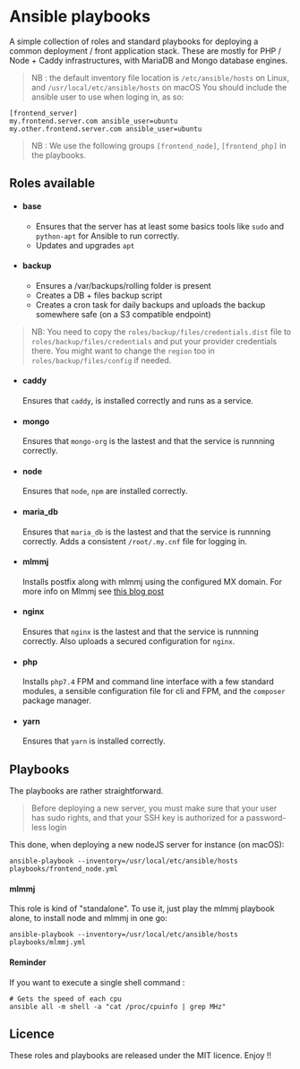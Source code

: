 # Ansible playbooks

A simple collection of roles and standard playbooks for deploying a common deployment / front application stack. These are mostly for PHP / Node + Caddy infrastructures, with MariaDB and Mongo database engines.

> NB : the default inventory file location is `/etc/ansible/hosts` on Linux, and `/usr/local/etc/ansible/hosts` on macOS
> You should include the ansible user to use when loging in, as so:

```
[frontend_server]
my.frontend.server.com ansible_user=ubuntu
my.other.frontend.server.com ansible_user=ubuntu
```

> NB : We use the following groups `[frontend_node]`, `[frontend_php]` in the playbooks.

## Roles available

  - #### base

    - Ensures that the server has at least some basics tools like `sudo` and `python-apt` for Ansible to run correctly. 
    - Updates and upgrades `apt`
  
  - #### backup

    - Ensures a /var/backups/rolling folder is present
    - Creates a DB + files backup script
    - Creates a cron task for daily backups and uploads the backup somewhere safe (on a S3 compatible endpoint)

  > NB: You need to copy the `roles/backup/files/credentials.dist` file to `roles/backup/files/credentials` and put your provider credentials there. You might want to change the `region` too in `roles/backup/files/config` if needed.

  - #### caddy

    Ensures that `caddy`, is installed correctly and runs as a service. 

  - #### mongo

    Ensures that `mongo-org` is the lastest and that the service is runnning correctly. 

  - #### node

    Ensures that `node`, `npm` are installed correctly. 

  - #### maria_db

    Ensures that `maria_db` is the lastest and that the service is runnning correctly. Adds a consistent `/root/.my.cnf` file for logging in.

  - #### mlmmj 

    Installs postfix along with mlmmj using the configured MX domain. For more info on Mlmmj see [this blog post](http://www.foobarflies.io/a-simple-web-interface-for-mlmmj/)

  - #### nginx

    Ensures that `nginx` is the lastest and that the service is runnning correctly. Also uploads a secured configuration for `nginx`.

  - #### php

    Installs `php7.4` FPM and command line interface with a few standard modules, a sensible configuration file for cli and FPM, and the `composer` package manager.

  - #### yarn

    Ensures that `yarn` is installed correctly. 

## Playbooks

The playbooks are rather straightforward.

> Before deploying a new server, you must make sure that your user has sudo rights, and that your SSH key is authorized for a password-less login

This done, when deploying a new nodeJS server for instance (on macOS):

    ansible-playbook --inventory=/usr/local/etc/ansible/hosts playbooks/frontend_node.yml

#### mlmmj

This role is kind of "standalone". To use it, just play the mlmmj playbook alone, to install node and mlmmj in one go:

    ansible-playbook --inventory=/usr/local/etc/ansible/hosts  playbooks/mlmmj.yml

#### Reminder

If you want to execute a single shell command :

    # Gets the speed of each cpu 
    ansible all -m shell -a "cat /proc/cpuinfo | grep MHz"

## Licence

These roles and playbooks are released under the MIT licence. Enjoy !!
